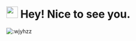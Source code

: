 <h1><img src="https://github.com/wjyhzz/wjyhzz/blob/main/assets/blob-sunglasses.gif" width="30"/> Hey! Nice to see you.</h1>

![:wjyhzz](https://count.getloli.com/get/@:wjyhzz?theme=rule34)
